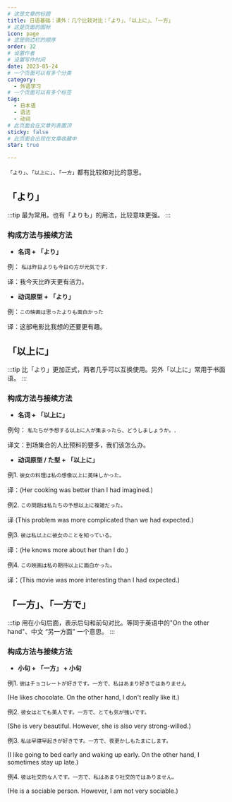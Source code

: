 ```yaml
---
# 这是文章的标题
title: 日语基础：课外：几个比较对比：「より」、「以上に」、「一方」 
# 这是页面的图标
icon: page
# 这是侧边栏的顺序
order: 32
# 设置作者
# 设置写作时间
date: 2023-05-24
# 一个页面可以有多个分类
category:
  - 外语学习
# 一个页面可以有多个标签
tag:
  - 日本语
  - 语法
  - 动词
# 此页面会在文章列表置顶
sticky: false
# 此页面会出现在文章收藏中
star: true

---
```





`「より」`、`「以上に」`、`「一方」`都有比较和对比的意思。


## 「より」

:::tip
最为常用。也有「よりも」的用法，比较意味更强。
:::

### 构成方法与接续方法


- **名词 + 「より」**

例： `私は昨日よりも今日の方が元気です.`　

译：我今天比昨天更有活力。

- **动词原型 + 「より」**

例：`この映画は思ったよりも面白かった`

译：这部电影比我想的还要更有趣。


## 「以上に」


:::tip
比「より」更加正式，两者几乎可以互换使用。另外「以上に」常用于书面语。
:::

### 构成方法与接续方法

- **名词 + 「以上に」**

例句： `私たちが予想する以上に人が集まったら、どうしましょうか。`.　

译文：到场集合的人比预料的要多，我们该怎么办。

- **动词原型 / た型 + 「以上に」**


例1. `彼女の料理は私の想像以上に美味しかった。`

译：(Her cooking was better than I had imagined.)

例2. `この問題は私たちの予想以上に複雑だった。`

译 (This problem was more complicated than we had expected.)

例3. `彼は私以上に彼女のことを知っている。`

译：(He knows more about her than I do.)

例4. `この映画は私の期待以上に面白かった。`

译：(This movie was more interesting than I had expected.)
　　

## 「一方」、「一方で」

:::tip
用在小句后面，表示后句和前句对比。等同于英语中的"On the other hand"、中文 “另一方面” 一个意思。
:::

### 构成方法与接续方法

- **小句 + 「一方」 + 小句**


例1. `彼はチョコレートが好きです。一方で、私はあまり好きではありません`

(He likes chocolate. On the other hand, I don't really like it.)

例2. `彼女はとても美人です。一方で、とても気が強いです。`

(She is very beautiful. However, she is also very strong-willed.)

例3. `私は早寝早起きが好きです。一方で、夜更かしもたまにします。`

(I like going to bed early and waking up early. On the other hand, I sometimes stay up late.)

例4. `彼は社交的な人です。一方で、私はあまり社交的ではありません。`

(He is a sociable person. However, I am not very sociable.)